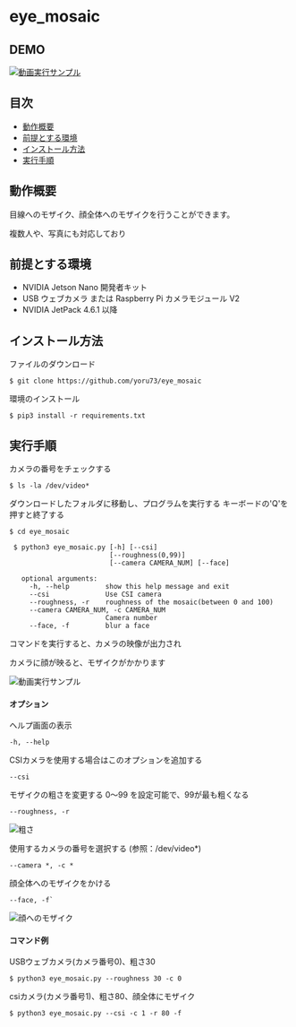 # eye_mosaic

## DEMO
[![動画実行サンプル](https://user-images.githubusercontent.com/121159170/208865003-4bcd88eb-7852-4078-879d-f4cd0069e608.PNG)](https://youtu.be/7SpeD7yOXh8)


## 目次
- [動作概要](https://github.com/yoru73/eye_mosaic#%E5%8B%95%E4%BD%9C%E6%A6%82%E8%A6%81)
- [前提とする環境](https://github.com/yoru73/eye_mosaic#%E5%89%8D%E6%8F%90%E3%81%A8%E3%81%99%E3%82%8B%E7%92%B0%E5%A2%83)
- [インストール方法](https://github.com/yoru73/eye_mosaic#%E3%82%A4%E3%83%B3%E3%82%B9%E3%83%88%E3%83%BC%E3%83%AB%E6%96%B9%E6%B3%95)
- [実行手順](https://github.com/yoru73/eye_mosaic#%E5%AE%9F%E8%A1%8C%E6%89%8B%E9%A0%86)


## 動作概要
目線へのモザイク、顔全体へのモザイクを行うことができます。

複数人や、写真にも対応しており


## 前提とする環境

- NVIDIA Jetson Nano 開発者キット
- USB ウェブカメラ または Raspberry Pi カメラモジュール V2
- NVIDIA JetPack 4.6.1 以降


## インストール方法
ファイルのダウンロード
   ```
   $ git clone https://github.com/yoru73/eye_mosaic
   ```
環境のインストール
   ```
   $ pip3 install -r requirements.txt
   ```

## 実行手順

カメラの番号をチェックする
   ```
   $ ls -la /dev/video*
   ```
ダウンロードしたフォルダに移動し、プログラムを実行する
キーボードの'Q'を押すと終了する
   ```
   $ cd eye_mosaic
   ```
   ```
    $ python3 eye_mosaic.py [-h] [--csi]
                            [--roughness(0,99)]
                            [--camera CAMERA_NUM] [--face]
                         
      optional arguments:
        -h, --help         show this help message and exit
        --csi              Use CSI camera
        --roughness, -r    roughness of the mosaic(between 0 and 100)
        --camera CAMERA_NUM, -c CAMERA_NUM
                           Camera number
        --face, -f         blur a face
   ```

コマンドを実行すると、カメラの映像が出力され

カメラに顔が映ると、モザイクがかかります

![動画実行サンプル](https://user-images.githubusercontent.com/121159170/208865003-4bcd88eb-7852-4078-879d-f4cd0069e608.PNG)

#### オプション
ヘルプ画面の表示
   ```
   -h, --help
   ```

CSIカメラを使用する場合はこのオプションを追加する
   ```
   --csi
   ```

モザイクの粗さを変更する
0～99 を設定可能で、99が最も粗くなる
   ```
   --roughness, -r
   ```

![粗さ](https://user-images.githubusercontent.com/121159170/208866923-0a131d6d-b282-4c45-9ebe-e2769be5a6a1.PNG)

使用するカメラの番号を選択する (参照：/dev/video*)
   ```
   --camera *, -c *
   ```
顔全体へのモザイクをかける
   ```
   --face, -f`
   ```
![顔へのモザイク](https://user-images.githubusercontent.com/121159170/208868732-fbe7bc77-7fa4-47d6-a9cf-f5de2d498ce2.PNG)

#### コマンド例

USBウェブカメラ(カメラ番号0)、粗さ30
   ```
   $ python3 eye_mosaic.py --roughness 30 -c 0
   ```
csiカメラ(カメラ番号1)、粗さ80、顔全体にモザイク 
   ```
   $ python3 eye_mosaic.py --csi -c 1 -r 80 -f
   ```
